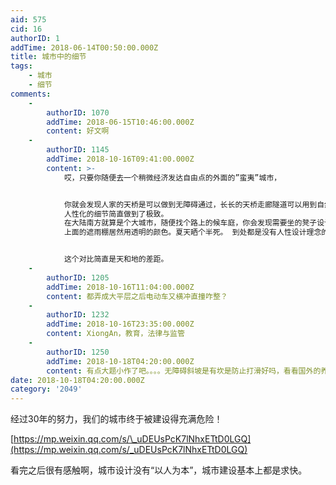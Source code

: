 ```yaml
---
aid: 575
cid: 16
authorID: 1
addTime: 2018-06-14T00:50:00.000Z
title: 城市中的细节
tags:
    - 城市
    - 细节
comments:
    -
        authorID: 1070
        addTime: 2018-06-15T10:46:00.000Z
        content: 好文啊
    -
        authorID: 1145
        addTime: 2018-10-16T09:41:00.000Z
        content: >-
            哎，只要你随便去一个稍微经济发达自由点的外面的”蛮夷”城市，


            你就会发现人家的天桥是可以做到无障碍通过，长长的天桥走廊隧道可以用到自然的空气流动原理无需使用空调，落地玻璃使用柔和的颜色既过滤夏天的猛烈阳光带来的热量，又可以不刺眼睛。
            人性化的细节简直做到了极致。
            在大陆南方就算是个大城市，随便找个路上的候车庭，你会发现需要坐的凳子设计成一条几乎可以形容为”棍子”的座位。
            上面的遮雨棚居然用透明的颜色。夏天晒个半死。 到处都是没有人性设计理念的缺陷。


            这个对比简直是天和地的差距。
    -
        authorID: 1205
        addTime: 2018-10-16T11:04:00.000Z
        content: 都弄成大平层之后电动车又横冲直撞咋整？
    -
        authorID: 1232
        addTime: 2018-10-16T23:35:00.000Z
        content: XiongAn，教育，法律与监管
    -
        authorID: 1250
        addTime: 2018-10-18T04:20:00.000Z
        content: 有点大题小作了吧。。。。无障碍斜坡是有坎是防止打滑好吗，看看国外的养老院太吐槽。
date: 2018-10-18T04:20:00.000Z
category: '2049'
---
```


经过30年的努力，我们的城市终于被建设得充满危险！

[https://mp.weixin.qq.com/s/\_uDEUsPcK7lNhxETtD0LGQ](https://mp.weixin.qq.com/s/_uDEUsPcK7lNhxETtD0LGQ)

看完之后很有感触啊，城市设计没有“以人为本”，城市建设基本上都是求快。
